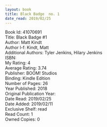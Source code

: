 ```yaml
---
layout: book
title: Black Badge  no. 1
date_read: 2019/02/25
---
```


Book Id: 41070691<br />
Title: Black Badge #1<br />
Author: Matt Kindt<br />
Author l-f: Kindt, Matt<br />
Additional Authors: Tyler Jenkins, Hilary Jenkins<br />
ISBN: <br />
My Rating: 4<br />
Average Rating: 3.74<br />
Publisher: BOOM! Studios<br />
Binding: Kindle Edition<br />
Number of Pages: 26<br />
Year Published: 2018<br />
Original Publication Year: <br />
Date Read: 2019/02/25<br />
Date Added: 2019/02/11<br />
Exclusive Shelf: read<br />
Read Count: 1<br />
Owned Copies: 0<br />

